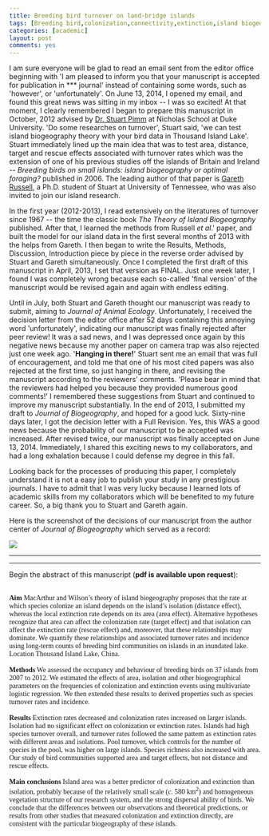 ```yaml
---
title: Breeding bird turnover on land-bridge islands
tags: [Breeding bird,colonization,connectivity,extinction,island biogeography,land bridge,model selection,rescue effect,target effect,Thousand Island Lake]
categories: [academic]
layout: post
comments: yes
---
```


I am sure everyone will be glad to read an email sent from the editor office beginning with 'I am pleased to inform you that your manuscript is accepted for publication in \*\*\* journal' instead of containing some words, such as 'however', or 'unfortunately'. On June 13, 2014, I opened my email, and found this great news was sitting in my inbox -- I was so excited! At that moment, I clearly remembered I began to prepare this manuscript in October, 2012 advised by [Dr. Stuart Pimm](http://nicholas.duke.edu/people/faculty/pimm) at Nicholas School at Duke University. 'Do some researches on turnover', Stuart said, 'we can test island biogeography theory with your bird data in Thousand Island Lake'. Stuart immediately lined up the main idea that was to test area, distance, target and rescue effects associated with turnover rates which was the extension of one of his previous studies off the islands of Britain and Ireland -- *Breeding birds on small islands: island biogeography or optimal foraging?* published in 2006. The leading author of that paper is [Gareth Russell](http://web.njit.edu/~russell/), a Ph.D. student of Stuart at University of Tennessee, who was also invited to join our island research. 

In the first year (2012-2013), I read extensively on the literatures of turnover since 1967 -- the time the classic book *The Theory of Island Biogeography* published. After that, I learned the methods from Russell *et al*.' paper, and built the model for our island data in the first several months of 2013 with the helps from Gareth. I then began to write the Results, Methods, Discussion, Introduction piece by piece in the reverse order advised by Stuart and Gareth simultaneously. Once I completed the first draft of this manuscript in April, 2013, I set that version as FINAL. Just one week later, I found I was completely wrong because each so-called 'final version' of the manuscript would be revised again and again with endless editing. 

Until in July, both Stuart and Gareth thought our manuscript was ready to submit, aiming to *Journal of Animal Ecology*. Unfortunately, I received the decision letter from the editor office after 52 days containing this annoying word 'unfortunately', indicating our manuscript was finally rejected after peer review! It was a sad news, and I was depressed once again by this negative news because my another paper on camera trap was also rejected just one week ago. '**Hanging in there!**' Stuart sent me an email that was full of encouragement, and told me that one of his most cited papers was also rejected at the first time, so just hanging in there, and revising the manuscript according to the reviewers' comments. 'Please bear in mind that the reviewers had helped you because they provided numerous good comments!' I remembered these suggestions from Stuart and continued to improve my manuscript substantially. In the end of 2013, I submitted my draft to *Journal of Biogeography*, and hoped for a good luck. Sixty-nine days later, I got the decision letter with a Full Revision. Yes, this WAS a good news because the probability of our manuscript to be accepted was increased. After revised twice, our manuscript was finally accepted on June 13, 2014. Immediately, I shared this exciting news to my collaborators, and had a long exhalation because I could defense my degree in this fall. 

Looking back for the processes of producing this paper, I completely understand it is not a easy job to publish your study in any prestigious journals. I have to admit that I was very lucky because I learned lots of academic skills from my collaborators which will be benefited to my future career. So, a big thank you to Stuart and Gareth again.

Here is the screenshot of the decisions of our manuscript from the author center of *Journal of Biogeography* which served as a record:

![](http://sixf.org/files/images/2014/06/JBiDecisions.png)

---
---

Begin the abstract of this manuscript (**pdf is available upon request**):

<br/>
<div style="font-family: Palatino, serif;">
<b>Aim</b> MacArthur and Wilson’s theory of island biogeography proposes that the rate at which species colonize an island depends on the island’s isolation (distance effect), whereas the local extinction rate depends on its area (area effect). Alternative hypotheses recognize that area can affect the colonization rate (target effect) and that isolation can affect the extinction rate (rescue effect) and, moreover, that these relationships may dominate. We quantify these relationships and associated turnover rates and incidence using long-term counts of breeding bird communities on islands in an inundated lake.Location Thousand Island Lake, China.
<br/>
<br/><b>Methods</b> We assessed the occupancy and behaviour of breeding birds on 37 islands from 2007 to 2012. We estimated the effects of area, isolation and other biogeographical parameters on the frequencies of colonization and extinction events using multivariate logistic regression. We then extended these results to derived properties such as species turnover rates and incidence.<br/>
<br/><b>Results</b> Extinction rates decreased and colonization rates increased on larger islands. Isolation had no significant effect on colonization or extinction rates. Islands had high species turnover overall, and turnover rates followed the same pattern as extinction rates with different areas and isolations. Pool turnover, which controls for the number of species in the pool, was higher on large islands. Species richness also increased with area. Our study of bird communities supported area and target effects, but not distance and rescue effects.<br/>
<br/><b>Main conclusions</b> Island area was a better predictor of colonization and extinction than isolation, probably because of the relatively small scale (<i>c</i>. 580 km<sup>2</sup>) and homogeneous vegetation structure of our research system, and the strong dispersal ability of birds. We conclude that the differences between our observations and theoretical predictions, or results from other studies that measured colonization and extinction directly, are consistent with the particular biogeography of these islands.</div>